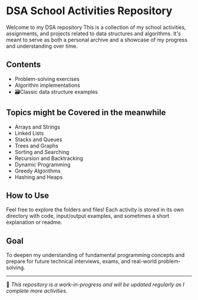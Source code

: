 # DSA School Activities Repository

Welcome to my DSA repository
This is a collection of my school activities, assignments, and projects related to data structures and algorithms. It's meant to serve as both a personal archive and a showcase of my progress and understanding over time.

## Contents

- Problem-solving exercises  
- Algorithm implementations  
- 🗃Classic data structure examples  


##  Topics might be Covered in  the meanwhile

- Arrays and Strings  
- Linked Lists  
- Stacks and Queues  
- Trees and Graphs  
- Sorting and Searching  
- Recursion and Backtracking  
- Dynamic Programming  
- Greedy Algorithms  
- Hashing and Heaps  

## How to Use

Feel free to explore the folders and files! Each activity is stored in its own directory with code, input/output examples, and sometimes a short explanation or readme.

## Goal

To deepen my understanding of fundamental programming concepts and prepare for future technical interviews, exams, and real-world problem-solving.

---

📌 _This repository is a work-in-progress and will be updated regularly as I complete more activities._
